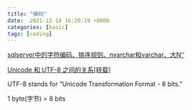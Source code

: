 ```yaml
---
title: "编码"
date:  2021-12-14 16:20:19 +0800
categories: [basic]
tags: [coding]
---
```


[sqlserver中的字符编码、排序规则、nvarchar和varchar、大N‘‘](https://blog.csdn.net/u010476739/article/details/118556700)

[Unicode 和 UTF-8 之间的关系[转载]](https://www.cnblogs.com/tsingke/p/10853936.html)

UTF-8 stands for “Unicode Transformation Format - 8 bits.”

1 byte(字节) = 8 bits


